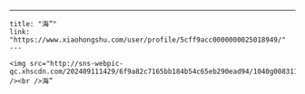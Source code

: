---
    title: "海”"
    link: "https://www.xiaohongshu.com/user/profile/5cff9acc0000000025018949/"
    ---
    
    <img src="http://sns-webpic-qc.xhscdn.com/202409111429/6f9a82c7165bb184b54c65eb290ead94/1040g008311o51gm10c005n7vjb69b2a9a4iadeg!nc_n_nwebp_mw_1" /><br />海”
    